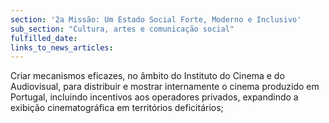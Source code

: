 ```yaml
---
section: '2a Missão: Um Estado Social Forte, Moderno e Inclusivo'
sub_section: "Cultura, artes e comunicação social"
fulfilled_date:
links_to_news_articles:
---
```


Criar mecanismos eficazes, no âmbito do Instituto do Cinema e do Audiovisual, para distribuir e mostrar internamente o cinema produzido em Portugal, incluindo incentivos aos operadores privados, expandindo a exibição cinematográfica em territórios deficitários;